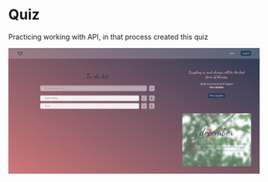 # Quiz
Practicing working with API, in that process created this quiz 


![preview image](<https://github.com/DoroteaGrdan/Quiz/blob/main/readMeIMG.png>)
